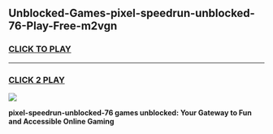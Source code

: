 
## Unblocked-Games-pixel-speedrun-unblocked-76-Play-Free-m2vgn
<h3>
<a href="https://premium76.site?title=pixel-speedrun-unblocked-76&ref=12A">CLICK TO PLAY</a></h3>
<hr>

<h3>
<a href="https://premium76.site?title=pixel-speedrun-unblocked-76&ref=12A">CLICK 2 PLAY</a>
  
</h3>

<a href="https://premium76.site?title=pixel-speedrun-unblocked-76&ref=12A"><img src="https://clearcache.store/games.png"></a>


**pixel-speedrun-unblocked-76 games unblocked: Your Gateway to Fun and Accessible Online Gaming**
